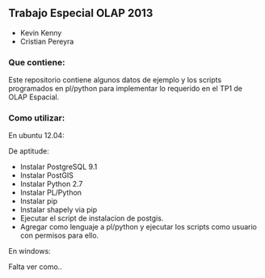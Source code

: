 ## Trabajo Especial OLAP 2013

- Kevin Kenny
- Cristian Pereyra

### Que contiene:

Este repositorio contiene algunos datos de ejemplo y los scripts programados en pl/python para implementar lo requerido en el TP1 de OLAP Espacial.

### Como utilizar:

En ubuntu 12.04:

De aptitude:

- Instalar PostgreSQL 9.1
- Instalar PostGIS 
- Instalar Python 2.7
- Instalar PL/Python
- Instalar pip
- Instalar shapely via pip
- Ejecutar el script de instalacion de postgis.
- Agregar como lenguaje a pl/python y ejecutar los scripts como usuario con permisos para ello.

En windows:

Falta ver como..
